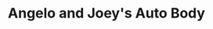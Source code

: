 ---
title: "Angelo and Joey's Auto Body"
url: /mamaroneck/angelo-and-joeys-auto-body/
shop: Autowerkstatt
---